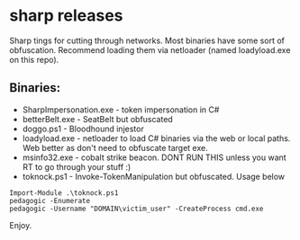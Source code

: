 # sharp releases
Sharp tings for cutting through networks. Most binaries have some sort of obfuscation. Recommend loading them via netloader (named loadyload.exe on this repo).

## Binaries:

- SharpImpersonation.exe - token impersonation in C#
- betterBelt.exe - SeatBelt but obfuscated
- doggo.ps1 - Bloodhound injestor
- loadyload.exe - netloader to load C# binaries via the web or local paths. Web better as don't need to obfuscate target exe.
- msinfo32.exe - cobalt strike beacon. DONT RUN THIS unless you want RT to go through your stuff :)
- toknock.ps1 - Invoke-TokenManipulation but obfuscated. Usage below
```
Import-Module .\toknock.ps1
pedagogic -Enumerate
pedagogic -Username "DOMAIN\victim_user" -CreateProcess cmd.exe
```

Enjoy.



